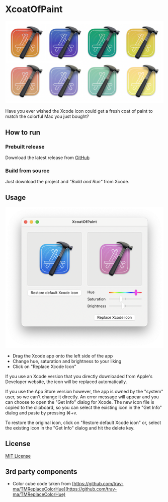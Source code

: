 # XcoatOfPaint
![](Xcoats.png)

Have you ever wished the Xcode icon could get a fresh coat of paint to match the colorful Mac you just bought?

## How to run
### Prebuilt release
Download the latest release from [GitHub](https://github.com/DerLobi/XcoatOfPaint/releases)

### Build from source
Just download the project and _"Build and Run"_ from Xcode.

## Usage
![](app.png)

* Drag the Xcode app onto the left side of the app
* Change hue, saturation and brightness to your liking
* Click on "Replace Xcode Icon"

If you use an Xcode version that you directly downloaded from Apple's Developer website, the icon will be replaced automatically.

If you use the App Store version however, the app is owned by the "system" user, so we can't change it directly. An error message will appear and you can choose to open the "Get Info" dialog for Xcode. The new icon file is copied to the clipboard, so you can select the existing icon in the "Get Info" dialog and paste by pressing ⌘+v.

To restore the original icon, click on "Restore default Xcode icon" or, select the existing icon in the "Get Info" dialog and hit the delete key.

## License
[MIT License](https://github.com/DerLobi/XcoatOfPaint/blob/main/LICENSE)

## 3rd party components
* Color cube code taken from [https://github.com/trav-ma/TMReplaceColorHue](https://github.com/trav-ma/TMReplaceColorHue)
